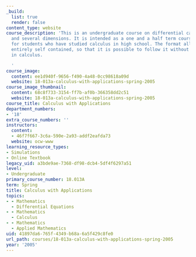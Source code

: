 ```yaml
---
_build:
  list: true
  render: false
content_type: website
course_description: 'This is an undergraduate course on differential calculus in one
  and several dimensions. It is intended as a one and a half term course in calculus
  for students who have studied calculus in high school. The format allows it to be
  entirely self contained, so that it is possible to follow it without any background
  in calculus.

  '
course_image:
  content: ee1d940f-9656-f490-4a48-0cc98618a09d
  website: 18-013a-calculus-with-applications-spring-2005
course_image_thumbnail:
  content: 68c8f733-3154-ff7b-af0b-366358dd2c51
  website: 18-013a-calculus-with-applications-spring-2005
course_title: Calculus with Applications
department_numbers:
- '18'
extra_course_numbers: ''
instructors:
  content:
  - 46f7f667-3c6a-590e-2a93-addf2eafda73
  website: ocw-www
learning_resource_types:
- Simulations
- Online Textbook
legacy_uid: a3bde9ae-7368-df98-dcb4-5df4f6297a51
level:
- Undergraduate
primary_course_number: 18.013A
term: Spring
title: Calculus with Applications
topics:
- - Mathematics
  - Differential Equations
- - Mathematics
  - Calculus
- - Mathematics
  - Applied Mathematics
uid: 41897da6-765f-4349-b68a-6a5f429c8fe0
url_path: courses/18-013a-calculus-with-applications-spring-2005
year: '2005'
---
```

